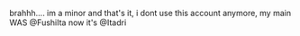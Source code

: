 brahhh.... im a minor and that's it, i dont use this account anymore, my main WAS @FushiIta now it's @Itadri
